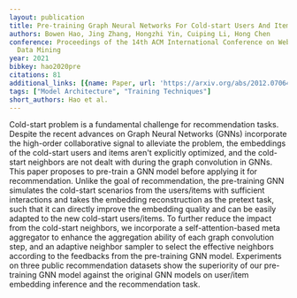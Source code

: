 ```yaml
---
layout: publication
title: Pre-training Graph Neural Networks For Cold-start Users And Items Representation
authors: Bowen Hao, Jing Zhang, Hongzhi Yin, Cuiping Li, Hong Chen
conference: Proceedings of the 14th ACM International Conference on Web Search and
  Data Mining
year: 2021
bibkey: hao2020pre
citations: 81
additional_links: [{name: Paper, url: 'https://arxiv.org/abs/2012.07064'}]
tags: ["Model Architecture", "Training Techniques"]
short_authors: Hao et al.
---
```

Cold-start problem is a fundamental challenge for recommendation tasks.
Despite the recent advances on Graph Neural Networks (GNNs) incorporate the
high-order collaborative signal to alleviate the problem, the embeddings of the
cold-start users and items aren't explicitly optimized, and the cold-start
neighbors are not dealt with during the graph convolution in GNNs. This paper
proposes to pre-train a GNN model before applying it for recommendation. Unlike
the goal of recommendation, the pre-training GNN simulates the cold-start
scenarios from the users/items with sufficient interactions and takes the
embedding reconstruction as the pretext task, such that it can directly improve
the embedding quality and can be easily adapted to the new cold-start
users/items. To further reduce the impact from the cold-start neighbors, we
incorporate a self-attention-based meta aggregator to enhance the aggregation
ability of each graph convolution step, and an adaptive neighbor sampler to
select the effective neighbors according to the feedbacks from the pre-training
GNN model. Experiments on three public recommendation datasets show the
superiority of our pre-training GNN model against the original GNN models on
user/item embedding inference and the recommendation task.